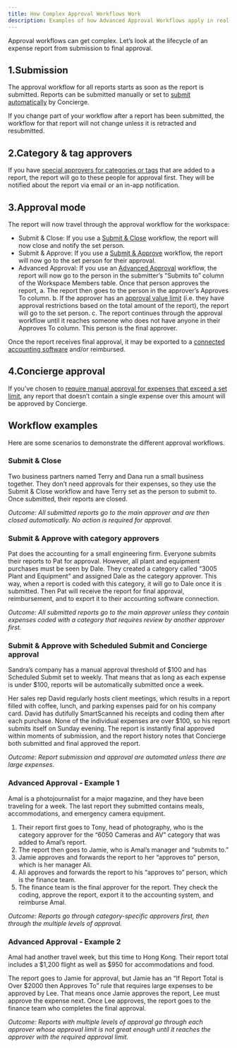 ```yaml
---
title: How Complex Approval Workflows Work
description: Examples of how Advanced Approval Workflows apply in real life
---
```

Approval workflows can get complex. Let’s look at the lifecycle of an expense report from submission to final approval.

## 1.Submission
The approval workflow for all reports starts as soon as the report is submitted. Reports can be submitted manually or set to [submit automatically](https://help.expensify.com/articles/expensify-classic/reports/Automatically-submit-employee-reports) by Concierge. 

If you change part of your workflow after a report has been submitted, the workflow for that report will not change unless it is retracted and resubmitted. 

## 2.Category & tag approvers
If you have [special approvers for categories or tags](https://help.expensify.com/articles/expensify-classic/reports/Assign-tag-and-category-approvers) that are added to a report, the report will go to these people for approval first. They will be notified about the report via email or an in-app notification.

## 3.Approval mode
The report will now travel through the approval workflow for the workspace:
- Submit & Close: If you use a [Submit & Close](https://help.expensify.com/articles/expensify-classic/reports/Create-a-report-approval-workflow) workflow, the report will now close and notify the set person. 
- Submit & Approve: If you use a [Submit & Approve](https://help.expensify.com/articles/expensify-classic/reports/Create-a-report-approval-workflow) workflow, the report will now go to the set person for their approval. 
- Advanced Approval: If you use an [Advanced Approval](https://help.expensify.com/articles/expensify-classic/reports/Create-a-report-approval-workflow) workflow, the report will now go to the person in the submitter’s “Submits to” column of the Workspace Members table. Once that person approves the report, 
    a. The report then goes to the person in the approver’s Approves To column.
    b. If the approver has an [approval value limit](https://help.expensify.com/articles/expensify-classic/reports/Require-review-for-over-limit-expenses) (i.e. they have approval restrictions based on the total amount of the report), the report will go to the set person.
    c. The report continues through the approval workflow until it reaches someone who does not have anyone in their Approves To column. This person is the final approver.

Once the report receives final approval, it may be exported to a [connected accounting software](https://help.expensify.com/expensify-classic/hubs/connections/) and/or reimbursed.

## 4.Concierge approval 
If you’ve chosen to [require manual approval for expenses that exceed a set limit](https://help.expensify.com/articles/expensify-classic/reports/Require-review-for-over-limit-expenses), any report that doesn’t contain a single expense over this amount will be approved by Concierge.

## Workflow examples
Here are some scenarios to demonstrate the different approval workflows.

### Submit & Close
Two business partners named Terry and Dana run a small business together. They don’t need approvals for their expenses, so they use the Submit & Close workflow and have Terry set as the person to submit to. Once submitted, their reports are closed.

*Outcome: All submitted reports go to the main approver and are then closed automatically. No action is required for approval.*

### Submit & Approve with category approvers
Pat does the accounting for a small engineering firm. Everyone submits their reports to Pat for approval. However, all plant and equipment purchases must be seen by Dale. They created a category called “3005 Plant and Equipment” and assigned Dale as the category approver. This way, when a report is coded with this category, it will go to Dale once it is submitted. Then Pat will receive the report for final approval, reimbursement, and to export it to their accounting software connection. 

*Outcome: All submitted reports go to the main approver unless they contain expenses coded with a category that requires review by another approver first.*

### Submit & Approve with Scheduled Submit and Concierge approval
Sandra’s company has a manual approval threshold of $100 and has Scheduled Submit set to weekly. That means that as long as each expense is under $100, reports will be automatically submitted once a week. 

Her sales rep David regularly hosts client meetings, which results in a report filled with coffee, lunch, and parking expenses paid for on his company card. David has dutifully SmartScanned his receipts and coding them after each purchase. None of the individual expenses are over $100, so his report submits itself on Sunday evening. The report is instantly final approved within moments of submission, and the report history notes that Concierge both submitted and final approved the report.

*Outcome: Report submission and approval are automated unless there are large expenses.*

### Advanced Approval - Example 1
Amal is a photojournalist for a major magazine, and they have been traveling for a week. The last report they submitted contains meals, accommodations, and emergency camera equipment. 
1. Their report first goes to Tony, head of photography, who is the category approver for the “6050 Cameras and AV” category that was added to Amal’s report.
2. The report then goes to Jamie, who is Amal’s manager and “submits to.” 
3. Jamie approves and forwards the report to her “approves to” person, which is her manager Ali. 
4. Ali approves and forwards the report to his “approves to” person, which is the finance team. 
5. The finance team is the final approver for the report. They check the coding, approve the report, export it to the accounting system, and reimburse Amal.

*Outcome: Reports go through category-specific approvers first, then through the multiple levels of approval.*

### Advanced Approval - Example 2
Amal had another travel week, but this time to Hong Kong. Their report total includes a $1,200 flight as well as $950 for accommodations and food. 

The report goes to Jamie for approval, but Jamie has an “If Report Total is Over $2000 then Approves To” rule that requires large expenses to be approved by Lee. That means once Jamie approves the report, Lee must approve the expense next. Once Lee approves, the report goes to the finance team who completes the final approval. 

*Outcome: Reports with multiple levels of approval go through each approver whose approval limit is not great enough until it reaches the approver with the required approval limit.*
